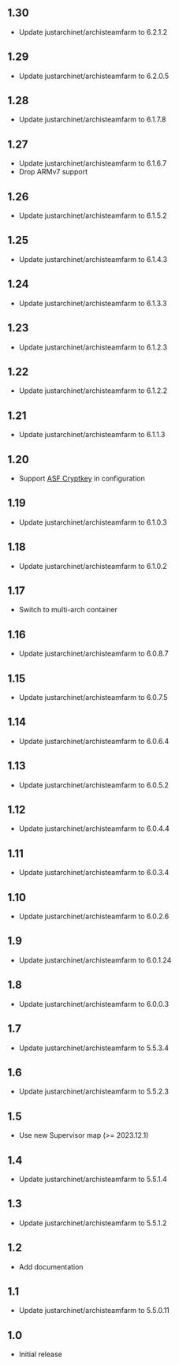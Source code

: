 ## 1.30
- Update justarchinet/archisteamfarm to 6.2.1.2
## 1.29
- Update justarchinet/archisteamfarm to 6.2.0.5
## 1.28
- Update justarchinet/archisteamfarm to 6.1.7.8
## 1.27
- Update justarchinet/archisteamfarm to 6.1.6.7
- Drop ARMv7 support
## 1.26
- Update justarchinet/archisteamfarm to 6.1.5.2
## 1.25
- Update justarchinet/archisteamfarm to 6.1.4.3
## 1.24
- Update justarchinet/archisteamfarm to 6.1.3.3
## 1.23
- Update justarchinet/archisteamfarm to 6.1.2.3
## 1.22
- Update justarchinet/archisteamfarm to 6.1.2.2
## 1.21
- Update justarchinet/archisteamfarm to 6.1.1.3
## 1.20
- Support [ASF Cryptkey](https://github.com/JustArchiNET/ArchiSteamFarm/wiki/Command-Line-Arguments#arguments) in configuration
## 1.19
- Update justarchinet/archisteamfarm to 6.1.0.3
## 1.18
- Update justarchinet/archisteamfarm to 6.1.0.2
## 1.17
- Switch to multi-arch container
## 1.16
- Update justarchinet/archisteamfarm to 6.0.8.7
## 1.15
- Update justarchinet/archisteamfarm to 6.0.7.5
## 1.14
- Update justarchinet/archisteamfarm to 6.0.6.4
## 1.13
- Update justarchinet/archisteamfarm to 6.0.5.2
## 1.12
- Update justarchinet/archisteamfarm to 6.0.4.4
## 1.11
- Update justarchinet/archisteamfarm to 6.0.3.4
## 1.10
- Update justarchinet/archisteamfarm to 6.0.2.6
## 1.9
- Update justarchinet/archisteamfarm to 6.0.1.24
## 1.8
- Update justarchinet/archisteamfarm to 6.0.0.3
## 1.7
- Update justarchinet/archisteamfarm to 5.5.3.4
## 1.6
- Update justarchinet/archisteamfarm to 5.5.2.3
## 1.5
- Use new Supervisor map (>= 2023.12.1)
## 1.4
- Update justarchinet/archisteamfarm to 5.5.1.4
## 1.3
- Update justarchinet/archisteamfarm to 5.5.1.2 
## 1.2
- Add documentation
## 1.1
- Update justarchinet/archisteamfarm to 5.5.0.11
## 1.0
- Initial release
